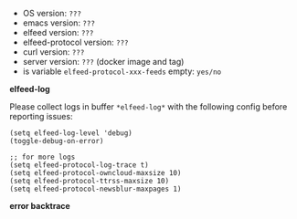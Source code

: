 - OS version: `???`
- emacs version: `???`
- elfeed version: `???`
- elfeed-protocol version: `???`
- curl version: `???`
- server version: `???` (docker image and tag)
- is variable `elfeed-protocol-xxx-feeds` empty: `yes/no`

**elfeed-log**

Please collect logs in buffer `*elfeed-log*` with the following config
before reporting issues:

```emacs-lisp
(setq elfeed-log-level 'debug)
(toggle-debug-on-error)

;; for more logs
(setq elfeed-protocol-log-trace t)
(setq elfeed-protocol-owncloud-maxsize 10)
(setq elfeed-protocol-ttrss-maxsize 10)
(setq elfeed-protocol-newsblur-maxpages 1)
```

**error backtrace**

```
```
